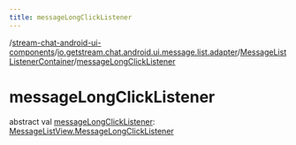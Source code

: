 ```yaml
---
title: messageLongClickListener
---
```

/[stream-chat-android-ui-components](../../index.md)/[io.getstream.chat.android.ui.message.list.adapter](../index.md)/[MessageListListenerContainer](index.md)/[messageLongClickListener](messageLongClickListener.md)  
  
  
  
# messageLongClickListener  
abstract val [messageLongClickListener](messageLongClickListener.md): [MessageListView.MessageLongClickListener](../../io.getstream.chat.android.ui.message.list/MessageListView/MessageLongClickListener/index.md)
